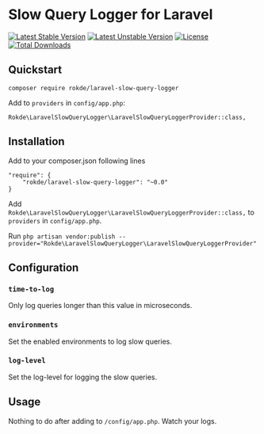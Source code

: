 # Slow Query Logger for Laravel
[![Latest Stable Version](https://poser.pugx.org/ttakahashi2013/laravel-slow-query-logger/v/stable.svg)](https://packagist.org/packages/ttakahashi2013/laravel-slow-query-logger) [![Latest Unstable Version](https://poser.pugx.org/ttakahashi2013/laravel-slow-query-logger/v/unstable.svg)](https://packagist.org/packages/ttakahashi2013/laravel-slow-query-logger) [![License](https://poser.pugx.org/ttakahashi2013/laravel-slow-query-logger/license.svg)](https://packagist.org/packages/ttakahashi2013/laravel-slow-query-logger) [![Total Downloads](https://poser.pugx.org/ttakahashi2013/laravel-slow-query-logger/downloads.svg)](https://packagist.org/packages/ttakahashi2013/laravel-slow-query-logger)
## Quickstart

```
composer require rokde/laravel-slow-query-logger
```

Add to `providers` in `config/app.php`:

```
Rokde\LaravelSlowQueryLogger\LaravelSlowQueryLoggerProvider::class,
```

## Installation

Add to your composer.json following lines

	"require": {
		"rokde/laravel-slow-query-logger": "~0.0"
	}

Add `Rokde\LaravelSlowQueryLogger\LaravelSlowQueryLoggerProvider::class,` to `providers` in `config/app.php`.

Run `php artisan vendor:publish --provider="Rokde\LaravelSlowQueryLogger\LaravelSlowQueryLoggerProvider"`

## Configuration

### `time-to-log`

Only log queries longer than this value in microseconds.

### `environments`

Set the enabled environments to log slow queries.

### `log-level`

Set the log-level for logging the slow queries.

## Usage

Nothing to do after adding to `/config/app.php`. Watch your logs.
